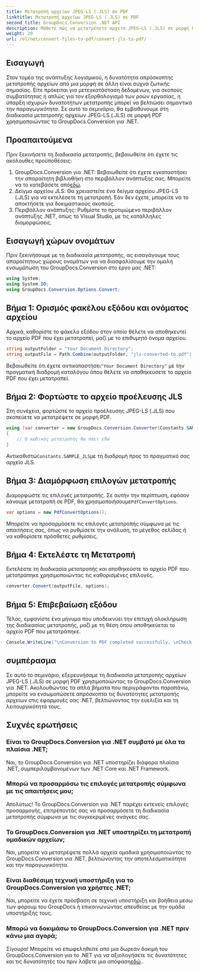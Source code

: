 ```yaml
---
title: Μετατροπή αρχείων JPEG-LS (.JLS) σε PDF
linktitle: Μετατροπή αρχείων JPEG-LS (.JLS) σε PDF
second_title: GroupDocs.Conversion .NET API
description: Μάθετε πώς να μετατρέπετε αρχεία JPEG-LS (.JLS) σε μορφή PDF χωρίς κόπο χρησιμοποιώντας το GroupDocs.Conversion για .NET. Βελτιώστε τις δυνατότητες μετατροπής αρχείων σας.
weight: 29
url: /el/net/convert-files-to-pdf/convert-jls-to-pdf/
---
```

## Εισαγωγή
Στον τομέα της ανάπτυξης λογισμικού, η δυνατότητα απρόσκοπτης μετατροπής αρχείων από μια μορφή σε άλλη είναι συχνά ζωτικής σημασίας. Είτε πρόκειται για μετεγκατάσταση δεδομένων, για σκοπούς συμβατότητας ή απλώς για τον εξορθολογισμό των ροών εργασίας, η ύπαρξη ισχυρών δυνατοτήτων μετατροπής μπορεί να βελτιώσει σημαντικά την παραγωγικότητα. Σε αυτό το σεμινάριο, θα εμβαθύνουμε στη διαδικασία μετατροπής αρχείων JPEG-LS (.JLS) σε μορφή PDF χρησιμοποιώντας το GroupDocs.Conversion για .NET.
## Προαπαιτούμενα
Πριν ξεκινήσετε τη διαδικασία μετατροπής, βεβαιωθείτε ότι έχετε τις ακόλουθες προϋποθέσεις:
1. GroupDocs.Conversion για .NET: Βεβαιωθείτε ότι έχετε εγκαταστήσει την απαραίτητη βιβλιοθήκη στο περιβάλλον ανάπτυξης σας. Μπορείτε να το κατεβάσετε από[εδώ](https://releases.groupdocs.com/conversion/net/).
2. Δείγμα αρχείου JLS: Θα χρειαστείτε ένα δείγμα αρχείου JPEG-LS (.JLS) για να εκτελέσετε τη μετατροπή. Εάν δεν έχετε, μπορείτε να το αποκτήσετε για δοκιμαστικούς σκοπούς.
3. Περιβάλλον ανάπτυξης: Ρυθμίστε το προτιμώμενο περιβάλλον ανάπτυξης .NET, όπως το Visual Studio, με τις κατάλληλες διαμορφώσεις.

## Εισαγωγή χώρων ονομάτων
Πριν ξεκινήσουμε με τη διαδικασία μετατροπής, ας εισαγάγουμε τους απαραίτητους χώρους ονομάτων για να διασφαλίσουμε την ομαλή ενσωμάτωση του GroupDocs.Conversion στο έργο μας .NET:
```csharp
using System;
using System.IO;
using GroupDocs.Conversion.Options.Convert;
```

## Βήμα 1: Ορισμός φακέλου εξόδου και ονόματος αρχείου
Αρχικά, καθορίστε το φάκελο εξόδου στον οποίο θέλετε να αποθηκευτεί το αρχείο PDF που έχει μετατραπεί, μαζί με το επιθυμητό όνομα αρχείου.
```csharp
string outputFolder = "Your Document Directory";
string outputFile = Path.Combine(outputFolder, "jls-converted-to.pdf");
```
 Βεβαιωθείτε ότι έχετε αντικαταστήσει`"Your Document Directory"` με την πραγματική διαδρομή καταλόγου όπου θέλετε να αποθηκεύσετε το αρχείο PDF που έχει μετατραπεί.
## Βήμα 2: Φορτώστε το αρχείο προέλευσης JLS
Στη συνέχεια, φορτώστε το αρχείο προέλευσης JPEG-LS (.JLS) που σκοπεύετε να μετατρέψετε σε μορφή PDF.
```csharp
using (var converter = new GroupDocs.Conversion.Converter(Constants.SAMPLE_JLS))
{
    // Ο κωδικός μετατροπής θα πάει εδώ
}
```
 Αντικαθιστώ`Constants.SAMPLE_JLS`με τη διαδρομή προς το πραγματικό σας αρχείο JLS.
## Βήμα 3: Διαμόρφωση επιλογών μετατροπής
 Διαμορφώστε τις επιλογές μετατροπής. Σε αυτήν την περίπτωση, εφόσον κάνουμε μετατροπή σε PDF, θα χρησιμοποιήσουμε`PdfConvertOptions`.
```csharp
var options = new PdfConvertOptions();
```
Μπορείτε να προσαρμόσετε τις επιλογές μετατροπής σύμφωνα με τις απαιτήσεις σας, όπως να ρυθμίσετε την ανάλυση, το μέγεθος σελίδας ή να καθορίσετε πρόσθετες ρυθμίσεις.
## Βήμα 4: Εκτελέστε τη Μετατροπή
Εκτελέστε τη διαδικασία μετατροπής και αποθηκεύστε το αρχείο PDF που μετατράπηκε χρησιμοποιώντας τις καθορισμένες επιλογές.
```csharp
converter.Convert(outputFile, options);
```
## Βήμα 5: Επιβεβαίωση εξόδου
Τέλος, εμφανίστε ένα μήνυμα που υποδεικνύει την επιτυχή ολοκλήρωση της διαδικασίας μετατροπής, μαζί με τη θέση όπου αποθηκεύεται το αρχείο PDF που μετατράπηκε.
```csharp
Console.WriteLine("\nConversion to PDF completed successfully. \nCheck output in {0}", outputFolder);
```

## συμπέρασμα
Σε αυτό το σεμινάριο, εξερευνήσαμε τη διαδικασία μετατροπής αρχείων JPEG-LS (.JLS) σε μορφή PDF χρησιμοποιώντας το GroupDocs.Conversion για .NET. Ακολουθώντας τα απλά βήματα που περιγράφονται παραπάνω, μπορείτε να ενσωματώσετε απρόσκοπτα τις δυνατότητες μετατροπής αρχείων στις εφαρμογές σας .NET, βελτιώνοντας την ευελιξία και τη λειτουργικότητά τους.
## Συχνές ερωτήσεις
### Είναι το GroupDocs.Conversion για .NET συμβατό με όλα τα πλαίσια .NET;
Ναι, το GroupDocs.Conversion για .NET υποστηρίζει διάφορα πλαίσια .NET, συμπεριλαμβανομένων των .NET Core και .NET Framework.
### Μπορώ να προσαρμόσω τις επιλογές μετατροπής σύμφωνα με τις απαιτήσεις μου;
Απολύτως! Το GroupDocs.Conversion για .NET παρέχει εκτενείς επιλογές προσαρμογής, επιτρέποντάς σας να προσαρμόσετε τη διαδικασία μετατροπής σύμφωνα με τις συγκεκριμένες ανάγκες σας.
### Το GroupDocs.Conversion για .NET υποστηρίζει τη μετατροπή ομαδικών αρχείων;
Ναι, μπορείτε να μετατρέψετε πολλά αρχεία ομαδικά χρησιμοποιώντας το GroupDocs.Conversion για .NET, βελτιώνοντας την αποτελεσματικότητα και την παραγωγικότητα.
### Είναι διαθέσιμη τεχνική υποστήριξη για το GroupDocs.Conversion για χρήστες .NET;
Ναι, μπορείτε να έχετε πρόσβαση σε τεχνική υποστήριξη και βοήθεια μέσω των φόρουμ του GroupDocs ή επικοινωνώντας απευθείας με την ομάδα υποστήριξής τους.
### Μπορώ να δοκιμάσω το GroupDocs.Conversion για .NET πριν κάνω μια αγορά;
 Σίγουρα! Μπορείτε να επωφεληθείτε από μια δωρεάν δοκιμή του GroupDocs.Conversion για το .NET για να αξιολογήσετε τις δυνατότητες και τις δυνατότητές του πριν λάβετε μια απόφαση[εδώ](https://releases.groupdocs.com/conversion/net/)..